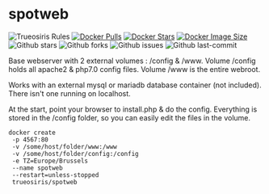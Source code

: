 # spotweb
![Trueosiris Rules](https://img.shields.io/badge/trueosiris-rules-f08060) 
[![Docker Pulls](https://badgen.net/docker/pulls/trueosiris/spotweb?icon=docker&label=pulls)](https://hub.docker.com/r/trueosiris/spotweb/) 
[![Docker Stars](https://badgen.net/docker/stars/trueosiris/spotweb?icon=docker&label=stars)](https://hub.docker.com/r/trueosiris/spotweb/) 
[![Docker Image Size](https://badgen.net/docker/size/trueosiris/spotweb?icon=docker&label=image%20size)](https://hub.docker.com/r/trueosiris/spotweb/) 
![Github stars](https://badgen.net/github/stars/trueosiris/docker-spotweb?icon=github&label=stars) 
![Github forks](https://badgen.net/github/forks/trueosiris/docker-spotweb?icon=github&label=forks) 
![Github issues](https://img.shields.io/github/issues/TrueOsiris/docker-spotweb)
![Github last-commit](https://img.shields.io/github/last-commit/TrueOsiris/docker-spotweb)

Base webserver with 2 external volumes : /config & /www.
Volume /config holds all apache2 & php7.0 config files.
Volume /www is the entire webroot.

Works with an external mysql or mariadb database container (not included).
There isn't one running on localhost.

At the start, point your browser to install.php & do the config.
Everything is stored in the /config folder, so you can easily edit the files in the volume.

```
docker create 
 -p 4567:80 
 -v /some/host/folder/www:/www 
 -v /some/host/folder/config:/config 
 -e TZ=Europe/Brussels 
 --name spotweb 
 --restart=unless-stopped 
 trueosiris/spotweb
```
